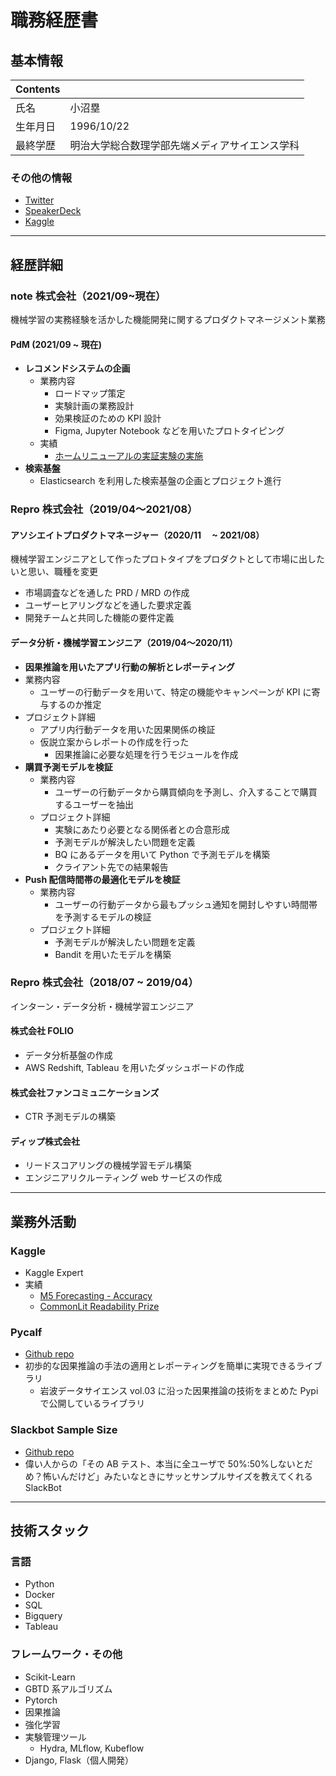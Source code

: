# 職務経歴書

## 基本情報

| Contents |                                                |
| -------- | ---------------------------------------------- |
| 氏名     | 小沼塁                                         |
| 生年月日 | 1996/10/22                                     |
| 最終学歴 | 明治大学総合数理学部先端メディアサイエンス学科 |

### その他の情報

- [Twitter](https://twitter.com/knmr_u)
- [SpeakerDeck](https://speakerdeck.com/konumaru)
- [Kaggle](https://www.kaggle.com/konumaru)

---

## 経歴詳細

<!-- Template:
### 会社名 (YYYY/MM ~ YYYY/MM)

主な職務について

#### プロジェクト名
- 業務内容
- 実績
 -->

### note 株式会社（2021/09~現在）

機械学習の実務経験を活かした機能開発に関するプロダクトマネージメント業務

#### PdM (2021/09 ~ 現在)

- **レコメンドシステムの企画**
  - 業務内容
    - ロードマップ策定
    - 実験計画の業務設計
    - 効果検証のための KPI 設計
    - Figma, Jupyter Notebook などを用いたプロトタイピング
  - 実績
    - [ホームリニューアルの実証実験の実施](https://note.com/info/n/n8b5b12967ee6)
- **検索基盤**
  - Elasticsearch を利用した検索基盤の企画とプロジェクト進行

### Repro 株式会社（2019/04〜2021/08）

#### アソシエイトプロダクトマネージャー（2020/11 　~ 2021/08）

機械学習エンジニアとして作ったプロトタイプをプロダクトとして市場に出したいと思い、職種を変更

- 市場調査などを通した PRD / MRD の作成
- ユーザーヒアリングなどを通した要求定義
- 開発チームと共同した機能の要件定義

#### データ分析・機械学習エンジニア（2019/04〜2020/11）

- **因果推論を用いたアプリ行動の解析とレポーティング**
- 業務内容
  - ユーザーの行動データを用いて、特定の機能やキャンペーンが KPI に寄与するのか推定
- プロジェクト詳細
  - アプリ内行動データを用いた因果関係の検証
  - 仮説立案からレポートの作成を行った
    - 因果推論に必要な処理を行うモジュールを作成
- **購買予測モデルを検証**
  - 業務内容
    - ユーザーの行動データから購買傾向を予測し、介入することで購買するユーザーを抽出
  - プロジェクト詳細
    - 実験にあたり必要となる関係者との合意形成
    - 予測モデルが解決したい問題を定義
    - BQ にあるデータを用いて Python で予測モデルを構築
    - クライアント先での結果報告
- **Push 配信時間帯の最適化モデルを検証**
  - 業務内容
    - ユーザーの行動データから最もプッシュ通知を開封しやすい時間帯を予測するモデルの検証
  - プロジェクト詳細
    - 予測モデルが解決したい問題を定義
    - Bandit を用いたモデルを構築

### Repro 株式会社（2018/07 ~ 2019/04）

インターン・データ分析・機械学習エンジニア

#### 株式会社 FOLIO

- データ分析基盤の作成
- AWS Redshift, Tableau を用いたダッシュボードの作成

#### 株式会社ファンコミュニケーションズ

- CTR 予測モデルの構築

#### ディップ株式会社

- リードスコアリングの機械学習モデル構築
- エンジニアリクルーティング web サービスの作成

---

## 業務外活動

<!-- Template:
### 活動名
- 概要
- [url](url)
 -->

### Kaggle

- Kaggle Expert
- 実績
  - [M5 Forecasting - Accuracy](https://www.kaggle.com/c/m5-forecasting-accuracy)
  - [CommonLit Readability Prize](https://www.kaggle.com/c/commonlitreadabilityprize)

### Pycalf

- [Github repo](https://github.com/konumaru/pycalf)
- 初歩的な因果推論の手法の適用とレポーティングを簡単に実現できるライブラリ
  - 岩波データサイエンス vol.03 に沿った因果推論の技術をまとめた Pypi で公開しているライブラリ

### Slackbot Sample Size

- [Github repo](https://github.com/konumaru/slackbot_sample_siz)
- 偉い人からの「その AB テスト、本当に全ユーザで 50%:50%しないとだめ？怖いんだけど」みたいなときにサッとサンプルサイズを教えてくれる SlackBot

---

## 技術スタック

### 言語

- Python
- Docker
- SQL
- Bigquery
- Tableau

### フレームワーク・その他

- Scikit-Learn
- GBTD 系アルゴリズム
- Pytorch
- 因果推論
- 強化学習
- 実験管理ツール
  - Hydra, MLflow, Kubeflow
- Django, Flask（個人開発）
